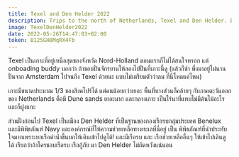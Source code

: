```yaml
---
title: Texel and Den Helder 2022
description: Trips to the north of Netherlands, Texel and Den Helder. By bike & train
image: TexelDenHelder2022
date: 2022-05-26T14:47:03+02:00
token: B125GH8MqRX4Fb
---
```


Texel เป็นเกาะที่อยู่เหนือสุดของจังหวัด Nord-Holland ตอนแรกก็ไม่ได้สนใจหรอก
แต่ onboading buddy บอกว่า ถ้าชอบปั่นจักรยานให้ลองไปปั่นที่เกาะนี้ดู (แล้วก็ซ่า
พึ่งมาอยู่ไม่นานปั่นจาก Amsterdam ไปจนถึง Texel ด้วยนะ แบบไม่เตรียมตัวว่าลม
ที่นี่โหดแค่ไหน)

เกาะมีขนาดประมาณ 1/3 ของสิงคโปร์ได้ แต่คนน้อยกว่าเยอะ พื้นที่บางส่วนก็คล้ายๆ
กับภาคตะวันออกของ Netherlands ตือมี Dune sands เยอะมาก และกลางเกาะ
เป็นไร่นาที่แทบไม่มีต้นไม้อะไร และก็ฝูงแกะ

ส่วนฝั่งก่อนไป Texel เป็นเมือง Den Helder ที่เป็นฐานของกองเรือรบกลุ่มประเทศ
Benelux และมีพิพิธภัณฑ์ Navy และองค์กรณ์ที่ให้ความช่วยเหลือทางทะเลที่นี่อยู่ เป็น
พิพิธภัณฑ์ที่น่าประทับใจมากเพราะยกเรือดำน้ำขึ้นบกให้เดินเข้าไปดูได้! และมีเรือรบ และ
เรือช่วยเหลืออื่นๆ ให้เข้าไปเดินดูได้ เรียกว่าถ้าใครชอบเรือรบ เรือกู้ภัย มา Den Helder
ไม่ผิดหวังแน่นอน

